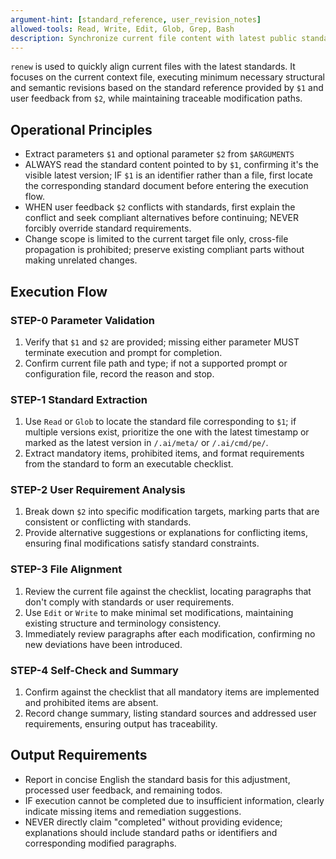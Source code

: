 ```yaml
---
argument-hint: [standard_reference, user_revision_notes]
allowed-tools: Read, Write, Edit, Glob, Grep, Bash
description: Synchronize current file content with latest public standards and user feedback
---
```


`renew` is used to quickly align current files with the latest standards. It focuses on the current context file, executing minimum necessary structural and semantic revisions based on the standard reference provided by `$1` and user feedback from `$2`, while maintaining traceable modification paths.

## Operational Principles
- Extract parameters `$1` and optional parameter `$2` from `$ARGUMENTS`
- ALWAYS read the standard content pointed to by `$1`, confirming it's the visible latest version; IF `$1` is an identifier rather than a file, first locate the corresponding standard document before entering the execution flow.
- WHEN user feedback `$2` conflicts with standards, first explain the conflict and seek compliant alternatives before continuing; NEVER forcibly override standard requirements.
- Change scope is limited to the current target file only, cross-file propagation is prohibited; preserve existing compliant parts without making unrelated changes.

## Execution Flow
### STEP-0 Parameter Validation
1. Verify that `$1` and `$2` are provided; missing either parameter MUST terminate execution and prompt for completion.
2. Confirm current file path and type; if not a supported prompt or configuration file, record the reason and stop.

### STEP-1 Standard Extraction
1. Use `Read` or `Glob` to locate the standard file corresponding to `$1`; if multiple versions exist, prioritize the one with the latest timestamp or marked as the latest version in `/.ai/meta/` or `/.ai/cmd/pe/`.
2. Extract mandatory items, prohibited items, and format requirements from the standard to form an executable checklist.

### STEP-2 User Requirement Analysis
1. Break down `$2` into specific modification targets, marking parts that are consistent or conflicting with standards.
2. Provide alternative suggestions or explanations for conflicting items, ensuring final modifications satisfy standard constraints.

### STEP-3 File Alignment
1. Review the current file against the checklist, locating paragraphs that don't comply with standards or user requirements.
2. Use `Edit` or `Write` to make minimal set modifications, maintaining existing structure and terminology consistency.
3. Immediately review paragraphs after each modification, confirming no new deviations have been introduced.

### STEP-4 Self-Check and Summary
1. Confirm against the checklist that all mandatory items are implemented and prohibited items are absent.
2. Record change summary, listing standard sources and addressed user requirements, ensuring output has traceability.

## Output Requirements
- Report in concise English the standard basis for this adjustment, processed user feedback, and remaining todos.
- IF execution cannot be completed due to insufficient information, clearly indicate missing items and remediation suggestions.
- NEVER directly claim "completed" without providing evidence; explanations should include standard paths or identifiers and corresponding modified paragraphs.